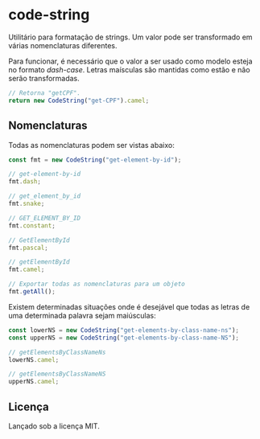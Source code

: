 # code-string
Utilitário para formatação de strings. Um valor pode ser transformado em várias nomenclaturas diferentes.

Para funcionar, é necessário que o valor a ser usado como modelo esteja no formato *dash-case*.
Letras maísculas são mantidas como estão e não serão transformadas.

```javascript
// Retorna "getCPF".
return new CodeString("get-CPF").camel;
```

## Nomenclaturas
Todas as nomenclaturas podem ser vistas abaixo:

```javascript
const fmt = new CodeString("get-element-by-id");

// get-element-by-id
fmt.dash;

// get_element_by_id
fmt.snake;

// GET_ELEMENT_BY_ID
fmt.constant;

// GetElementById
fmt.pascal;

// getElementById
fmt.camel;

// Exportar todas as nomenclaturas para um objeto
fmt.getAll();
```

Existem determinadas situações onde é desejável que todas as letras de uma determinada palavra sejam maiúsculas:

```javascript
const lowerNS = new CodeString("get-elements-by-class-name-ns");
const upperNS = new CodeString("get-elements-by-class-name-NS");

// getElementsByClassNameNs
lowerNS.camel;

// getElementsByClassNameNS
upperNS.camel;
```

## Licença
Lançado sob a licença MIT.
